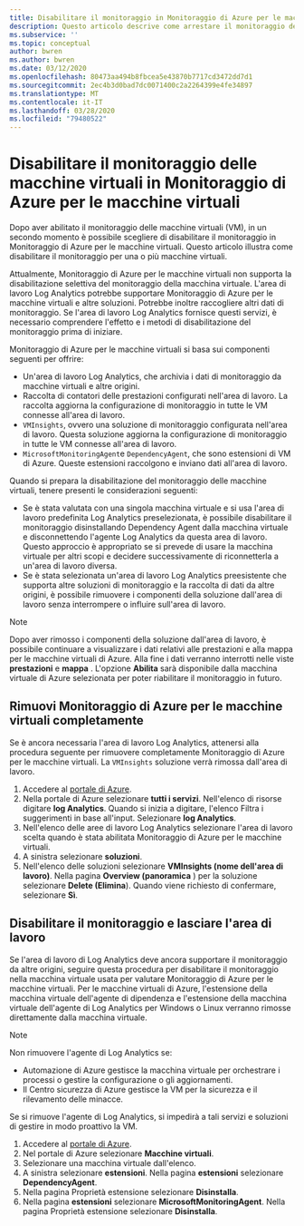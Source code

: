 ```yaml
---
title: Disabilitare il monitoraggio in Monitoraggio di Azure per le macchine virtuali
description: Questo articolo descrive come arrestare il monitoraggio delle macchine virtuali in Monitoraggio di Azure per le macchine virtuali.
ms.subservice: ''
ms.topic: conceptual
author: bwren
ms.author: bwren
ms.date: 03/12/2020
ms.openlocfilehash: 80473aa494b8fbcea5e43870b7717cd3472dd7d1
ms.sourcegitcommit: 2ec4b3d0bad7dc0071400c2a2264399e4fe34897
ms.translationtype: MT
ms.contentlocale: it-IT
ms.lasthandoff: 03/28/2020
ms.locfileid: "79480522"
---
```

# <a name="disable-monitoring-of-your-vms-in-azure-monitor-for-vms"></a>Disabilitare il monitoraggio delle macchine virtuali in Monitoraggio di Azure per le macchine virtuali

Dopo aver abilitato il monitoraggio delle macchine virtuali (VM), in un secondo momento è possibile scegliere di disabilitare il monitoraggio in Monitoraggio di Azure per le macchine virtuali. Questo articolo illustra come disabilitare il monitoraggio per una o più macchine virtuali.  

Attualmente, Monitoraggio di Azure per le macchine virtuali non supporta la disabilitazione selettiva del monitoraggio della macchina virtuale. L'area di lavoro Log Analytics potrebbe supportare Monitoraggio di Azure per le macchine virtuali e altre soluzioni. Potrebbe inoltre raccogliere altri dati di monitoraggio. Se l'area di lavoro Log Analytics fornisce questi servizi, è necessario comprendere l'effetto e i metodi di disabilitazione del monitoraggio prima di iniziare.

Monitoraggio di Azure per le macchine virtuali si basa sui componenti seguenti per offrire:

* Un'area di lavoro Log Analytics, che archivia i dati di monitoraggio da macchine virtuali e altre origini.
* Raccolta di contatori delle prestazioni configurati nell'area di lavoro. La raccolta aggiorna la configurazione di monitoraggio in tutte le VM connesse all'area di lavoro.
* `VMInsights`, ovvero una soluzione di monitoraggio configurata nell'area di lavoro. Questa soluzione aggiorna la configurazione di monitoraggio in tutte le VM connesse all'area di lavoro.
* `MicrosoftMonitoringAgent`e `DependencyAgent`, che sono estensioni di VM di Azure. Queste estensioni raccolgono e inviano dati all'area di lavoro.

Quando si prepara la disabilitazione del monitoraggio delle macchine virtuali, tenere presenti le considerazioni seguenti:

* Se è stata valutata con una singola macchina virtuale e si usa l'area di lavoro predefinita Log Analytics preselezionata, è possibile disabilitare il monitoraggio disinstallando Dependency Agent dalla macchina virtuale e disconnettendo l'agente Log Analytics da questa area di lavoro. Questo approccio è appropriato se si prevede di usare la macchina virtuale per altri scopi e decidere successivamente di riconnetterla a un'area di lavoro diversa.
* Se è stata selezionata un'area di lavoro Log Analytics preesistente che supporta altre soluzioni di monitoraggio e la raccolta di dati da altre origini, è possibile rimuovere i componenti della soluzione dall'area di lavoro senza interrompere o influire sull'area di lavoro.  

>[!NOTE]
> Dopo aver rimosso i componenti della soluzione dall'area di lavoro, è possibile continuare a visualizzare i dati relativi alle prestazioni e alla mappa per le macchine virtuali di Azure. Alla fine i dati verranno interrotti nelle viste **prestazioni** e **mappa** . L'opzione **Abilita** sarà disponibile dalla macchina virtuale di Azure selezionata per poter riabilitare il monitoraggio in futuro.  

## <a name="remove-azure-monitor-for-vms-completely"></a>Rimuovi Monitoraggio di Azure per le macchine virtuali completamente

Se è ancora necessaria l'area di lavoro Log Analytics, attenersi alla procedura seguente per rimuovere completamente Monitoraggio di Azure per le macchine virtuali. La `VMInsights` soluzione verrà rimossa dall'area di lavoro.  

1. Accedere al [portale di Azure](https://portal.azure.com).
2. Nella portale di Azure selezionare **tutti i servizi**. Nell'elenco di risorse digitare **log Analytics**. Quando si inizia a digitare, l'elenco Filtra i suggerimenti in base all'input. Selezionare **log Analytics**.
3. Nell'elenco delle aree di lavoro Log Analytics selezionare l'area di lavoro scelta quando è stata abilitata Monitoraggio di Azure per le macchine virtuali.
4. A sinistra selezionare **soluzioni**.  
5. Nell'elenco delle soluzioni selezionare **VMInsights (nome dell'area di lavoro)**. Nella pagina **Overview (panoramica** ) per la soluzione selezionare **Delete (Elimina**). Quando viene richiesto di confermare, selezionare **Sì**.

## <a name="disable-monitoring-and-keep-the-workspace"></a>Disabilitare il monitoraggio e lasciare l'area di lavoro  

Se l'area di lavoro di Log Analytics deve ancora supportare il monitoraggio da altre origini, seguire questa procedura per disabilitare il monitoraggio nella macchina virtuale usata per valutare Monitoraggio di Azure per le macchine virtuali. Per le macchine virtuali di Azure, l'estensione della macchina virtuale dell'agente di dipendenza e l'estensione della macchina virtuale dell'agente di Log Analytics per Windows o Linux verranno rimosse direttamente dalla macchina virtuale. 

>[!NOTE]
>Non rimuovere l'agente di Log Analytics se: 
>
> * Automazione di Azure gestisce la macchina virtuale per orchestrare i processi o gestire la configurazione o gli aggiornamenti. 
> * Il Centro sicurezza di Azure gestisce la VM per la sicurezza e il rilevamento delle minacce. 
>
> Se si rimuove l'agente di Log Analytics, si impedirà a tali servizi e soluzioni di gestire in modo proattivo la VM. 

1. Accedere al [portale di Azure](https://portal.azure.com). 
2. Nel portale di Azure selezionare **Macchine virtuali**. 
3. Selezionare una macchina virtuale dall'elenco. 
4. A sinistra selezionare **estensioni**. Nella pagina **estensioni** selezionare **DependencyAgent**.
5. Nella pagina Proprietà estensione selezionare **Disinstalla**.
6. Nella pagina **estensioni** selezionare **MicrosoftMonitoringAgent**. Nella pagina Proprietà estensione selezionare **Disinstalla**.  
